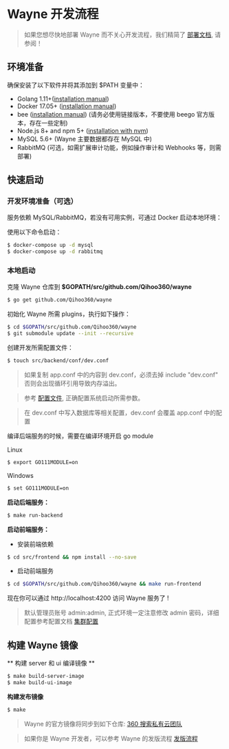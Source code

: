 # Wayne 开发流程
> 如果您想尽快地部署 Wayne 而不关心开发流程，我们精简了 [部署文档](../summary/deploy.md), 请参阅！

## 环境准备

确保安装了以下软件并将其添加到 $PATH 变量中：

- Golang 1.11+([installation manual](https://golang.org/dl/))
- Docker 17.05+ ([installation manual](https://docs.docker.com/install))
- bee  ([installation manual](https://github.com/wilhelmguo/bee)) (请务必使用链接版本，不要使用 beego 官方版本，存在一些定制)
- Node.js 8+ and npm 5+ ([installation with nvm](https://github.com/creationix/nvm#usage))
- MySQL 5.6+  (Wayne 主要数据都存在 MySQL 中)
- RabbitMQ (可选，如需扩展审计功能，例如操作审计和 Webhooks 等，则需部署)

## 快速启动

### 开发环境准备（可选）
服务依赖 MySQL/RabbitMQ，若没有可用实例，可通过 Docker 启动本地环境：

使用以下命令启动：

```bash
$ docker-compose up -d mysql
$ docker-compose up -d rabbitmq
```

### 本地启动

克隆 Wayne 仓库到 **$GOPATH/src/github.com/Qihoo360/wayne**

```bash
$ go get github.com/Qihoo360/wayne
```

初始化 Wayne 所需 plugins，执行如下操作：

```bash
$ cd $GOPATH/src/github.com/Qihoo360/wayne
$ git submodule update --init --recursive 
```

创建开发所需配置文件：

```bash
$ touch src/backend/conf/dev.conf
```

> 如果复制 app.conf 中的内容到 dev.conf，必须去掉 include "dev.conf" 否则会出现循环引用导致内存溢出。

> 参考 [配置文件](uration.md), 正确配置系统启动所需参数。

> 在 dev.conf 中写入数据库等相关配置，dev.conf 会覆盖 app.conf 中的配置

编译后端服务的时候，需要在编译环境开启 go module

Linux
```bash
$ export GO111MODULE=on
```

Windows
```bash
$ set GO111MODULE=on
```

**启动后端服务：**

```bash
$ make run-backend
```

**启动前端服务：**

- 安装前端依赖

```bash
$ cd src/frontend && npm install --no-save
```

- 启动前端服务

```bash
$ cd $GOPATH/src/github.com/Qihoo360/wayne && make run-frontend
```

现在你可以通过 http://localhost:4200 访问 Wayne 服务了 !

> 默认管理员账号 admin:admin, 正式环境一定注意修改 admin 密码，详细配置参考配置文档 [集群配置](../admin/cluster.md)

## 构建 Wayne 镜像

** 构建 server 和 ui 编译镜像 **

```bash
$ make build-server-image
$ make build-ui-image
```

**构建发布镜像**
```bash
$ make 
```

> Wayne 的官方镜像将同步到如下仓库:  [360 搜索私有云团队](https://hub.docker.com/u/360cloud/)

> 如果你是 Wayne 开发者，可以参考 Wayne 的发版流程 [发版流程](e-flow.md)
